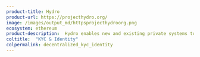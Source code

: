 ```yaml
---
product-title: Hydro
product-url: https://projecthydro.org/
image: /images/output_md/httpsprojecthydroorg.png
ecosystem: ethereum
product-description:  Hydro enables new and existing private systems to seamlessly integrate and leverage the immutable and transparent dynamics of a public blockchain, to enhance application and document security, identity management, and transactions.
coltitle:  "KYC & Identity"
colpermalink: decentralized_kyc_identity
---
```

